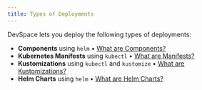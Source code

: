 ```yaml
---
title: Types of Deployments
---
```


DevSpace lets you deploy the following types of deployments:
- **Components** using `helm` &bull; [What are Components?](../../cli/deployment/components/what-are-components)
- **Kubernetes Manifests** using `kubectl` &bull; [What are Manifests?](../../cli/deployment/kubernetes-manifests/what-are-manifests)
- **Kustomizations** using `kubectl` and `kustomize` &bull; [What are Kustomizations?](../../cli/deployment/kubernetes-manifests/configuration/kustomize#TODO)
- **Helm Charts** using `helm` &bull; [What are Helm Charts?](../../cli/deployment/helm-charts/what-are-helm-charts)
